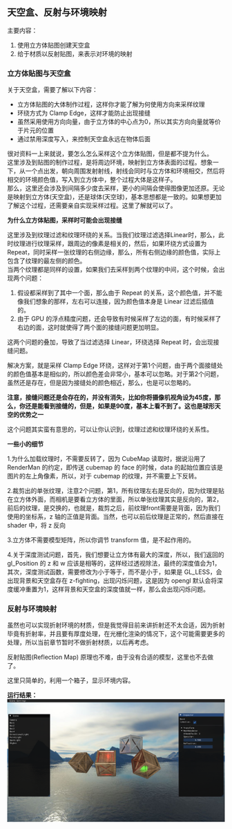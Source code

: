 ## 天空盒、反射与环境映射

主要内容：
1. 使用立方体贴图创建天空盒
2. 给于材质以反射贴图，来表示对环境的映射

### 立方体贴图与天空盒

关于天空盒，需要了解以下内容：
* 立方体贴图的大体制作过程，这样你才能了解为何使用方向来采样纹理
* 环绕方式为 Clamp Edge，这样才能防止出现接缝
* 虽然采用使用方向向量，由于立方体的中心点为0，所以其实方向向量就等价于片元的位置
* 通过禁用深度写入，来控制天空盒永远在物体后面

很对资料一上来就说，要怎么怎么采样这个立方体贴图，但是都不提为什么。<br>
这里涉及到贴图的制作过程，是将周边环境，映射到立方体表面的过程。想象一下，从一个点出发，朝向周围发射射线，射线会同时与立方体和环境相交，然后将相交的环境颜色值，写入到立方体中，整个过程大体是这样子。<br>
那么，这里还会涉及到间隔多少度去采样，更小的间隔会使得图像更加还原。无论是映射到立方体(天空盒)，还是球体(天空球)，基本思想都是一致的。如果想更加了解这个过程，还需要亲自实现采样过程。这里了解就可以了。

**为什么立方体贴图，采样时可能会出现接缝**<br>

这里涉及到纹理过滤和纹理环绕的关系。当我们纹理过滤选择Linear时，那么，此时纹理进行纹理采样，跟周边的像素是相关的，然后，如果环绕方式设置为 Repeat，同时采样一张纹理的右侧边缘，那么，所有右侧边缘的颜色值，实际上包含了纹理的最左侧的颜色。<br>
当两个纹理都是同样的设置，如果我们去采样到两个纹理的中间，这个时候，会出现两个问题：
1. 假设都采样到了其中一个面，那么由于 Repeat 的关系，这个颜色值，并不能像我们想象的那样，左右可以连接，因为颜色值本身是 Linear 过滤后插值的。
2. 由于 GPU 的浮点精度问题，还会导致有时候采样了左边的面，有时候采样了右边的面，这时就使得了两个面的接缝问题更加明显。

这两个问题的叠加，导致了当过滤选择 Linear，环绕选择 Repeat 时，会出现接缝问题。

解决方案，就是采样 Clamp Edge 环绕，这样对于第1个问题，由于两个面接缝处的颜色值基本是相似的，所以颜色差会非常小，基本可以忽略。对于第2个问题，虽然还是存在，但是因为接缝处的颜色相近，那么，也是可以忽略的。

**注意，接缝问题还是会存在的，并没有消失，比如你将摄像机视角设为45度，那么，你还是能看到接缝的，但是，如果是90度，基本上看不到了。这也是球形天空的优势之一**

这个问题其实蛮有意思的，可以让你认识到，纹理过滤和纹理环绕的关系性。

**一些小的细节**

1.为什么加载纹理时，不需要反转了，因为 CubeMap 读取时，据说沿用了 RenderMan 的约定，即传送 cubemap 的 face 的时候，data 的起始位置应该是图片的左上角像素，所以，对于 cubemap 的纹理，并不需要上下反转。

2.裁剪出的单张纹理，注意2个问题，第1，所有纹理左右是反向的，因为纹理是贴在立方体外面，而相机是要看立方体的里面，所以单张纹理其实是反向的，第2，前后的纹理，是交换的，也就是，裁剪之后，前纹理front需要是背面，因为我们使用的坐标系，z 轴的正值是背面。当然，也可以前后纹理是正常的，然后直接在 shader 中，将 z 反向

3.立方体不需要模型矩阵，所以你调节 transform 值，是不起作用的。

4.关于深度测试问题，首先，我们想要让立方体有最大的深度，所以，我们返回的 gl_Position 的 z 和 w 应该是相等的，这样经过透视除法，最终的深度值会为1，其次，深度测试函数，需要修改为小于等于，而不是小于，如果是 GL_LESS，会出现背景和天空盒存在 z-fighting，出现闪烁问题，这是因为 opengl 默认会将深度缓冲重置为1，这样背景和天空盒的深度值就一样，那么会出现闪烁问题。


### 反射与环境映射

虽然也可以实现折射环境的材质，但是我觉得目前来讲折射还不太合适，因为折射毕竟有折射率，并且要有厚度处理，在光栅化渲染的情况下，这个可能需要更多的处理，所以当前章节暂时不做折射材质，以后再考虑。

反射贴图(Reflection Map) 原理也不难，由于没有合适的模型，这里也不去做了。

这里只简单的，利用一个箱子，显示环境内容。


**运行结果：**
![](../Versions/Assets/v0.12_result.png)
